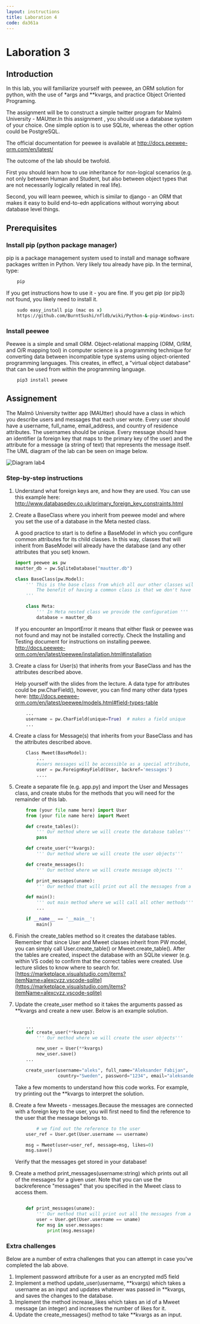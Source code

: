 ```yaml
---
layout: instructions
title: Laboration 4
code: da361a
---
```


# Laboration 3

## Introduction

In this lab, you will familiarize yourself with peewee, an ORM solution for python, with the use of *args and **kvargs, and practice Object Oriented Programing.

The assignment  will be to construct a simple twitter program for Malmö University - MAUtter.In this assignment , you should use a database system of your choice. One simple option is to use SQLite, whereas the other option could be PostgreSQL.

The official documentation for peewee is available at <http://docs.peewee-orm.com/en/latest/>

The outcome of the lab should be twofold.

First you should learn how to use inheritance for non-logical scenarios (e.g. not only between Human and Student, but also between object types that are not necessarily logically related in real life).

Second, you will learn peewee, which is similar to django - an ORM that makes it easy to build end-to-edn applications without worrying about database level things.

## Prerequisites

### Install pip (python package manager)

pip is a package management system used to install and manage software packages written in Python. Very likely tou already have pip. In the terminal, type:

```cmd
    pip
```

If you get instructions how to use it - you are fine. If you get pip (or pip3) not found, you likely need to install it.

``` cmd
    sudo easy_install pip (mac os x)
    https://github.com/BurntSushi/nfldb/wiki/Python-&-pip-Windows-installation (windows)
```

### Install peewee

Peewee is a simple and small ORM. Object-relational mapping (ORM, O/RM, and O/R mapping tool) in computer science is a programming technique for converting data between incompatible type systems using object-oriented programming languages. This creates, in effect, a "virtual object database" that can be used from within the programming language. 

``` cmd
    pip3 install peewee
```

## Assignement

The Malmö University twitter app (MAUtter) should have a class in which you describe users and messages that each user wrote. Every user should have a username, full_name, email_address, and country of residence attributes. The usernames should be unique. Every message should have an identifier (a foreign key that maps to the primary key of the user) and the attribute for a message (a string of text) that represents the message itself.  The UML diagram of the lab can be seen on image below.

![Diagram lab4](https://image.ibb.co/eWj84K/Screen_Shot_2018_10_03_at_15_32_46.png)

### Step-by-step instructions

1. Understand what foreign keys are, and how they are used. You can use this example here: <http://www.databasedev.co.uk/primary_foreign_key_constraints.html>  

2. Create a BaseClass where you inherit from peewee model and where you set the use of a database in the Meta nested class.

    A good practice to start is to define a BaseModel in which you configure common attributes for its child classes. In this way, classes that will inherit from BaseModel will already have the database (and any other attributes that you set) known.

    ``` python
    import peewee as pw
    mautter_db = pw.SqliteDatabase("mautter.db")

    class BaseClass(pw.Model):
        ''' This is the base class from which all our other classes will inherit 
            The benefit of having a common class is that we don't have to set the configuration in every other class.
        '''

        class Meta:
            ''' In Meta nested class we provide the configuration '''
            database = mautter_db

    ```
    If you encounter an ImportError it means that either flask or peewee was not found and may not be installed correctly. Check the Installing and Testing document for instructions on installing peewee. <http://docs.peewee-orm.com/en/latest/peewee/installation.html#installation>

3. Create a class for User(s) that inherits from your BaseClass and has the attributes described above.

    Help yourself with the slides from the lecture. A data type for attributes could be pw.CharField(), however, you can find many other data types here: <http://docs.peewee-orm.com/en/latest/peewee/models.html#field-types-table>

    ``` python
        ...
        username = pw.CharField(unique=True)  # makes a field unique
        ...
    ```

4. Create a class for Message(s) that inherits from your BaseClass and has the attributes described above. 

    ``` python
        Class Mweet(BaseModel):
            ...
            #users messages will be accessible as a special attribute, User.messages
            user = pw.ForeignKeyField(User, backref='messages')
            ....
    ```

5. Create a separate file (e.g. app.py) and import the User and Messages class, and create stubs for the methods that you will need for the remainder of this lab.

    ``` python
        from (your file name here) import User
        from (your file name here) import Mweet

        def create_tables():
            ''' Our method where we will create the database tables'''
            pass

        def create_user(**kvargs):
            ''' Our method where we will create the user objects'''

        def create_messages():
            ''' Our method where we will create message objects '''

        def print_messages(uname):
            ''' Our method that will print out all the messages from a user '''

        def main():
            ''' out main method where we will call all other methods'''
            ...

        if __name__ == '__main__':
            main()
    ```

6. Finish the create_tables method so it creates the database tables. 
    Remember that since User and Mweet classes inherit from PW model, you can simply call User.create_table() or Mweet.create_table(). After the tables are created, inspect the database with an SQLite viewer (e.g. within VS code) to confirm that the correct tables were created. Use lecture slides to know where to search for.
    [https://marketplace.visualstudio.com/items?itemName=alexcvzz.vscode-sqlite](https://marketplace.visualstudio.com/items?itemName=alexcvzz.vscode-sqlite)

7. Update the create_user method so it takes the arguments passed as **kvargs and create a new user. Below is an example solution.

    ``` python

        ...
        def create_user(**kvargs):
            ''' Our method where we will create the user objects'''

            new_user = User(**kvargs)
            new_user.save()
        ...

        create_user(username="aleks", full_name="Aleksander Fabijan",
                    country="Sweden", password="1234", email="aleksander.fabijan@mau.se")

    ```

    Take a few moments to understand how this code works. For example, try printing out the **kvargs to interpret the solution.

8. Create a few Mweets - messages.Because the messages are connected with a foreign key to the user, you will first need to find the reference to the user that the message belongs to.
    ``` python
            # we find out the reference to the user
        user_ref = User.get(User.username == username)

        msg = Mweet(user=user_ref, message=msg, likes=0)
        msg.save()

    ```
    Verify that the messages get stored in your database! 

9. Create a method print_messages(username:string) which prints out all of the messages for a given user. Note that you can use the backreference "messages" that you specified in the Mweet class to access them.
    ``` python

        def print_messages(uname):
            ''' Our method that will print out all the messages from a user '''
            user = User.get(User.username == uname)
            for msg in user.messages:
                print(msg.message)
    ```

### Extra challenges
Below are a number of extra challenges that you can attempt in case you've completed the lab above.

1. Implement password attribute for a user as an encrypted md5 field
2. Implement a method update_user(username, **kvargs) which takes a username as an input and updates whatever was passed in **kvargs, and saves the changes to the database.
3. Implement the method increase_likes which takes an id of a Mweet message (an integer) and increases the number of likes for it.
4. Update the create_messages() method to take **kvargs as an input.
